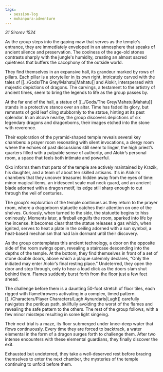 ```yaml
---
tags:
  - session-log
  - mohanpura-adventure
---
```

*31 Sirorev 1524*

As the group steps into the gaping maw that serves as the temple's entrance, they are immediately enveloped in an atmosphere that speaks of ancient silence and preservation. The coolness of the age-old stones contrasts sharply with the jungle's humidity, creating an almost sacred quietness that buffers the cacophony of the outside world.

They find themselves in an expansive hall, its grandeur marked by rows of pillars. Each pillar is a storyteller in its own right, intricately carved with the tales of [[../Gods/The Grey/Mahatu|Mahatu]] and Alokir, interspersed with majestic depictions of dragons. The carvings, a testament to the artistry of ancient times, seem to bring the legends to life as the group passes by.

At the far end of the hall, a statue of [[../Gods/The Grey/Mahatu|Mahatu]] stands in a protective stance over an altar. Time has faded its glory, but remnants of gold leaf cling stubbornly to the statue, hinting at its past splendor. In an alcove nearby, the group discovers depictions of six legendary dragons and dragonborns, their images etched into the stone with reverence.

Their exploration of the pyramid-shaped temple reveals several key chambers: a prayer room resonating with silent invocations, a clergy room where the echoes of past discussions still seem to linger, the high priest’s quarters filled with a palpable sense of authority, and Alokir’s personal room, a space that feels both intimate and powerful.

Oko informs them that parts of the temple are actively maintained by Krazik, his daughter, and a team of about ten skilled artisans. It's in Alokir’s chambers that they uncover treasures hidden away from the eyes of time: minor magical items, an iridescent scale mail neck guard, and an ancient blade adorned with a dragon motif, its edge still sharp enough to cut through the veil of centuries.

The group's exploration of the temple continues as they return to the prayer room, where a dragonborn statuette catches their attention on one of the shelves. Curiously, when turned to the side, the statuette begins to hiss ominously. Moments later, a fireball engulfs the room, sparked into life by the incense. It becomes clear that the statue releases a gas which, when ignited, serves to heat a plate in the ceiling adorned with a sun symbol, a heat-based mechanism that had lain dormant until their discovery.

As the group contemplates this ancient technology, a door on the opposite side of the room swings open, revealing a staircase descending into the depths of the temple. At the bottom, they find themselves in front of a set of stone double doors, above which a plaque solemnly declares, “Only the initiated may enter Alokir’s final resting place.” Undeterred, they open the door and step through, only to hear a loud click as the doors slam shut behind them. Flames suddenly burst forth from the floor just a few feet ahead.

The challenge before them is a daunting 50-foot stretch of floor tiles, each rigged with flamethrowers activating in a complex, timed pattern. [[../Characters/Player Characters/Lugh Aynurdaris|Lugh]] carefully navigates the perilous path, skillfully avoiding the worst of the flames and revealing the safe pattern to the others. The rest of the group follows, with a few minor missteps resulting in some light singeing.

Their next trial is a maze, its floor submerged under knee-deep water that flows continuously. Every time they are forced to backtrack, a water elemental in the form of a dragon surges forth to challenge them. After two intense encounters with these elemental guardians, they finally discover the exit.

Exhausted but undeterred, they take a well-deserved rest before bracing themselves to enter the next chamber, the mysteries of the temple continuing to unfold before them.